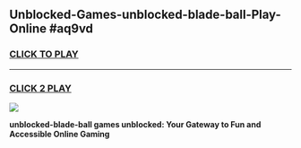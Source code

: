 
## Unblocked-Games-unblocked-blade-ball-Play-Online #aq9vd
<h3>
<a href="https://news.freeplayer.one?title=unblocked-blade-ball&ref=3">CLICK TO PLAY</a></h3>
<hr>

<h3>
<a href="https://news.freeplayer.one?title=unblocked-blade-ball&ref=3">CLICK 2 PLAY</a>
  
</h3>

<a href="https://news.freeplayer.one?title=unblocked-blade-ball&ref=3"><img src="https://clearcache.store/games.png"></a>


**unblocked-blade-ball games unblocked: Your Gateway to Fun and Accessible Online Gaming**
